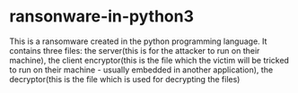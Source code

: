 # ransonware-in-python3
This is a ransomware created in the python programming language.
It contains three files: the server(this is for the attacker to run on their machine), the client encryptor(this is the file which the victim will be tricked to run on their machine - usually embedded in another application), the decryptor(this is the file which is used for decrypting the files)
